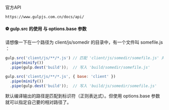 官方API

```
https://www.gulpjs.com.cn/docs/api/
```

#### ⚽️ gulp.src 的使用 与 options.base 参数

请想像一下在一个路径为 client/js/somedir 的目录中，有一个文件叫 somefile.js ：

```js
gulp.src('client/js/**/*.js') // 匹配 'client/js/somedir/somefile.js' 并且将 `base` 解析为 `client/js/`
  .pipe(minify())
  .pipe(gulp.dest('build'));  // 写入 'build/somedir/somefile.js'

gulp.src('client/js/**/*.js', { base: 'client' })
  .pipe(minify())
  .pipe(gulp.dest('build'));  // 写入 'build/js/somedir/somefile.js'
```

默认编译输出的路径是匹配到标识符（正则表达式）。但使用 options.base 参数就可以指定自己要的相对路径了。

